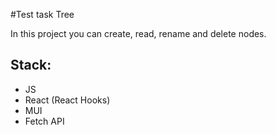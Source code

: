 #Test task Tree

In this project you can create, read, rename and delete nodes.

## Stack: 
- JS
- React (React Hooks)
- MUI
- Fetch API